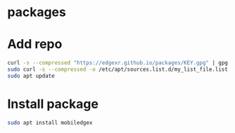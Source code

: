 # packages

# Add repo
```bash
curl -s --compressed "https://edgexr.github.io/packages/KEY.gpg" | gpg --dearmor | sudo tee /etc/apt/trusted.gpg.d/edgexr.gpg >/dev/null
sudo curl -s --compressed -o /etc/apt/sources.list.d/my_list_file.list "https://edgexr.github.io/packages/my_list_file.list"
sudo apt update
```

# Install package

```bash
sudo apt install mobiledgex
```
